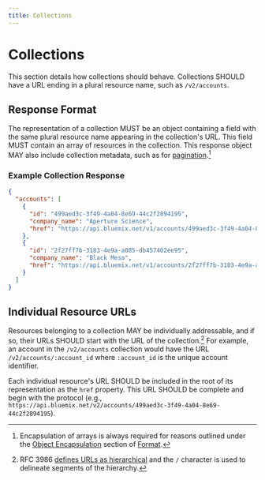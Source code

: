 ```yaml
---
title: Collections
---
```


# Collections

This section details how collections should behave. Collections SHOULD have a URL ending in a plural resource name,
such as `/v2/accounts`.

## Response Format

The representation of a collection MUST be an object containing a field with the same plural resource name appearing in
the collection's URL. This field MUST contain an array of resources in the collection. This response object MAY also
include collection metadata, such as for [pagination](pagination.html).[^collection-response]

### Example Collection Response

```json
{
  "accounts": [
    {
      "id": "499aed3c-3f49-4a04-8e69-44c2f2894195",
      "company_name": "Aperture Science",
      "href": "https://api.bluemix.net/v1/accounts/499aed3c-3f49-4a04-8e69-44c2f2894195"
    },
    {
      "id": "2f27ff7b-3183-4e9a-a085-db457402ee95",
      "company_name": "Black Mesa",
      "href": "https://api.bluemix.net/v1/accounts/2f27ff7b-3183-4e9a-a085-db457402ee95"
    }
  ]
}
```

## Individual Resource URLs

Resources belonging to a collection MAY be individually addressable, and if so, their URLs SHOULD start with the URL of
the collection.[^hierarchical-url]  For example, an account in the `/v2/accounts` collection would have the URL
`/v2/accounts/:account_id` where `:account_id` is the unique account identifier.

Each individual resource's URL SHOULD be included in the root of its representation as the `href` property. This URL
SHOULD be complete and begin with the protocol (e.g.,
`https://api.bluemix.net/v2/accounts/499aed3c-3f49-4a04-8e69-44c2f2894195`).

[^collection-response]: Encapsulation of arrays is always required for reasons outlined under the
    [Object Encapsulation](../fundamentals/format.html#object-encapsulation) section of
    [Format](../fundamentals/format.html).

[^hierarchical-url]: RFC 3986 [defines URLs as hierarchical](https://tools.ietf.org/html/rfc3986#section-1.2.3) and the
    `/` character is used to delineate segments of the hierarchy.